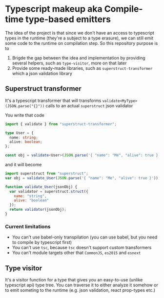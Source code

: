 # Typescript makeup aka Compile-time type-based emitters

The idea of the project is that since we don't have an access to typescript types in the runtime (they're a subject to a type erasure), we can still emit some code to the runtime on compilation step. So this repository purpose is to

1. Brigde the gap between the idea and implementation by providing several helpers, such as `type-visitor`, more on that later
2. Provide some ready-made libraries, such as `superstruct-transformer` which a json validation library

## Superstruct transformer

It's a typescript transformer that will transforms `validate<MyType>(JSON.parse("{}"))` calls to an actual `superstruct` json validator

You write that code

```typescript
import { validate } from "superstruct-transformer";

type User = {
  name: string;
  alive: boolean;
};

const obj = validate<User>(JSON.parse('{ "name": "Me", "alive": true }'));
```

and it will become

```js
import superstruct from "superstruct";
var obj = validate_User(JSON.parse('{ "name": "Me", "alive": true }'));

function validate_User(jsonObj) {
  var validator = superstruct.struct({
    name: "string",
    alive: "boolean"
  });
  return validator(jsonObj);
}
```

### Current limitations

- You can't use babel-only transpilation (you can use babel, but you need to compile by typescript first)
- You can't use `tsc`, because `tsc` doesn't support custom transformers
- You can't module targets other that `CommonJS`, `es2015` and `esnext`

## Type visitor

It's a visitor function for a type that gives you an easy-to-use (unlike typescript api) type tree. You can traverse it to either analyze it somehow or to emit someting to the runtime (e.g. json validation, react prop-types etc.)
